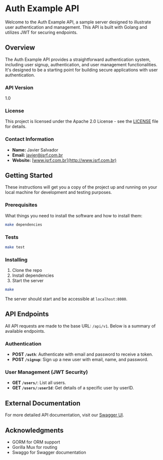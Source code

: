 # Auth Example API

Welcome to the Auth Example API, a sample server designed to illustrate user authentication and management. This API is built with Golang and utilizes JWT for securing endpoints.

## Overview

The Auth Example API provides a straightforward authentication system, including user signup, authentication, and user management functionalities. It's designed to be a starting point for building secure applications with user authentication.

### API Version

1.0

### License

This project is licensed under the Apache 2.0 License - see the [LICENSE](http://www.apache.org/licenses/LICENSE-2.0.html) file for details.

### Contact Information

- **Name:** Javier Salvador
- **Email:** javier@jsrf.com.br
- **Website:** [www.jsrf.com.br](http://www.jsrf.com.br)

## Getting Started

These instructions will get you a copy of the project up and running on your local machine for development and testing purposes.

### Prerequisites

What things you need to install the software and how to install them:

```bash
make dependencies
```


### Tests

```bash
make test
```

### Installing

1. Clone the repo
2. Install dependencies
3. Start the server

```bash
make
```

The server should start and be accessible at `localhost:8080`.

## API Endpoints

All API requests are made to the base URL: `/api/v1`. Below is a summary of available endpoints.

### Authentication

- **POST `/auth`**: Authenticate with email and password to receive a token.
- **POST `/signup`**: Sign up a new user with email, name, and password.

### User Management (JWT Security)

- **GET `/users/`**: List all users.
- **GET `/users/:userId`**: Get details of a specific user by userID.

## External Documentation

For more detailed API documentation, visit our [Swagger UI](https://localhost:8080/swagger/index.html).

## Acknowledgments

- GORM for ORM support
- Gorilla Mux for routing
- Swaggo for Swagger documentation
